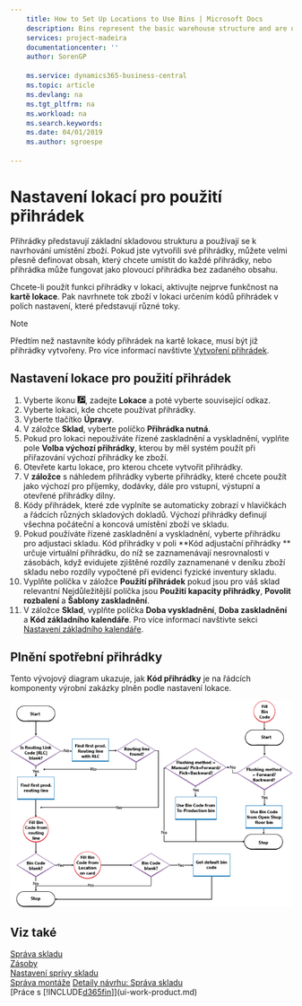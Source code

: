 ```yaml
---
    title: How to Set Up Locations to Use Bins | Microsoft Docs
    description: Bins represent the basic warehouse structure and are used to make suggestions about the placement of items. When you have created your bins, you can define very specifically the contents that you want to place in each bin, or the bin can function as a floating bin without specified contents.
    services: project-madeira
    documentationcenter: ''
    author: SorenGP

    ms.service: dynamics365-business-central
    ms.topic: article
    ms.devlang: na
    ms.tgt_pltfrm: na
    ms.workload: na
    ms.search.keywords:
    ms.date: 04/01/2019
    ms.author: sgroespe

---
```

# Nastavení lokací pro použití přihrádek
Přihrádky představují základní skladovou strukturu a používají se k navrhování umístění zboží. Pokud jste vytvořili své přihrádky, můžete velmi přesně definovat obsah, který chcete umístit do každé přihrádky, nebo přihrádka může fungovat jako plovoucí přihrádka bez zadaného obsahu.

Chcete-li použít funkci přihrádky v lokaci, aktivujte nejprve funkčnost na **kartě lokace**. Pak navrhnete tok zboží v lokaci určením kódů přihrádek v polích nastavení, které představují různé toky.

> [!NOTE]
> Předtím než nastavníte kódy přihrádek na kartě lokace, musí být již přihrádky vytvořeny. Pro více informací navštivte [Vytvoření přihrádek](warehouse-how-to-create-individual-bins.md).

## Nastavení lokace pro použití přihrádek
1. Vyberte ikonu ![Žárovky, která otevře funkci Řekněte mi](media/ui-search/search_small.png "Řekněte mi, co chcete dělat"), zadejte **Lokace** a poté vyberte související odkaz.
2. Vyberte lokaci, kde chcete používat přihrádky.
3. Vyberte tlačítko **Úpravy**.
4. V záložce **Sklad**, vyberte políčko **Přihrádka nutná**.
5. Pokud pro lokaci nepoužíváte řízené zaskladnění a vyskladnění, vyplňte pole **Volba výchozí přihrádky**, kterou by měl systém použít při přiřazování výchozí přihrádky ke zboží.
6. Otevřete kartu lokace, pro kterou chcete vytvořit přihrádky.
7. V **záložce** s náhledem přihrádky vyberte přihrádky, které chcete použít jako výchozí pro příjemky, dodávky, dále pro vstupní, výstupní a  otevřené přihrádky dílny.
8. Kódy přihrádek, které zde vyplníte se automaticky zobrazí v hlavičkách a řádcích různých skladových dokladů. Výchozí přihrádky definují všechna počáteční a koncová umístění zboží ve skladu.
9. Pokud používáte řízené zaskladnění a vyskladnění, vyberte přihrádku pro adjustaci skladu. Kód přihrádky v poli **Kód adjustační přihrádky ** určuje virtuální přihrádku, do níž se zaznamenávají nesrovnalosti v zásobách, když evidujete zjištěné rozdíly zaznamenané v deníku zboží skladu nebo rozdíly vypočtené při evidenci fyzické inventury skladu.
10. Vyplňte políčka v záložce **Použití přihrádek** pokud jsou pro váš sklad relevantní Nejdůležitější políčka jsou **Použití kapacity přihrádky**, **Povolit rozbalení** a **Šablony zaskladnění**.
11. V záložce **Sklad**, vyplňte políčka **Doba  vyskladnění**, **Doba  zaskladnění** a **Kód základního kalendáře**. Pro více informací navštivte sekci [Nastavení základního kalendáře](across-how-to-assign-base-calendars.md).

## Plnění spotřební přihrádky 
Tento vývojový diagram ukazuje, jak **Kód přihrádky** je na řádcích komponenty výrobní zakázky plněn podle nastavení lokace.

![Vývojový diagram toku přihrádky](media/binflow.png "BinFlow")

## Viz také
[Správa skladu](warehouse-manage-warehouse.md)  
[Zásoby](inventory-manage-inventory.md)  
[Nastavení sprívy skladu](warehouse-setup-warehouse.md)  
[Správa montáže](assembly-assemble-items.md)
[Detaily návrhu: Správa skladu](design-details-warehouse-management.md)  
[Práce s [!INCLUDE[d365fin](includes/d365fin_md.md)]](ui-work-product.md)
